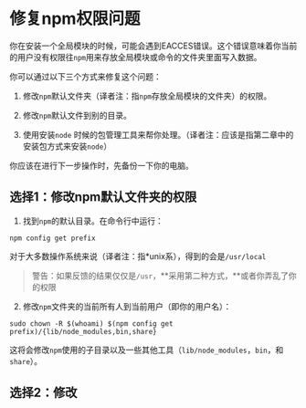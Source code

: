 # 修复npm权限问题

你在安装一个全局模块的时候，可能会遇到EACCES错误。这个错误意味着你当前的用户没有权限往`npm`用来存放全局模块或命令的文件夹里面写入数据。

你可以通过以下三个方式来修复这个问题：

1. 修改`npm`默认文件夹（译者注：指`npm`存放全局模块的文件夹）的权限。
2. 修改`npm`默认文件到别的目录。

3. 使用安装`node` 时候的包管理工具来帮你处理。（译者注：应该是指第二章中的安装包方式来安装`node`）

你应该在进行下一步操作时，先备份一下你的电脑。

## 选择1：修改npm默认文件夹的权限

1. 找到`npm`的默认目录。在命令行中运行：

```
npm config get prefix
```

对于大多数操作系统来说（译者注：指\*unix系），得到的会是`/usr/local`

> 警告：如果反馈的结果仅仅是`/usr`，**采用第二种方式，**或者你弄乱了你的权限

2. 修改`npm`文件夹的当前所有人到当前用户（即你的用户名）：

```
sudo chown -R $(whoami) $(npm config get prefix)/{lib/node_modules,bin,share}
```

这将会修改`npm`使用的子目录以及一些其他工具（`lib/node_modules`，`bin`，和`share`）。

## 选择2：修改



